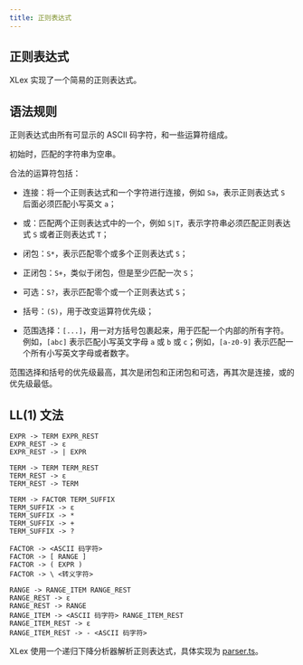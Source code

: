 ```yaml
---
title: 正则表达式
---
```


## 正则表达式

XLex 实现了一个简易的正则表达式。

## 语法规则

正则表达式由所有可显示的 ASCII 码字符，和一些运算符组成。

初始时，匹配的字符串为空串。

合法的运算符包括：

+ 连接：将一个正则表达式和一个字符进行连接，例如 `Sa`，表示正则表达式 `S` 后面必须匹配小写英文 `a`；

+ 或：匹配两个正则表达式中的一个，例如 `S|T`，表示字符串必须匹配正则表达式 `S` 或者正则表达式 `T`；

+ 闭包：`S*`，表示匹配零个或多个正则表达式 `S`；

+ 正闭包：`S+`，类似于闭包，但是至少匹配一次 `S`；

+ 可选：`S?`，表示匹配零个或一个正则表达式 `S`；

+ 括号：`(S)`，用于改变运算符优先级；

+ 范围选择：`[...]`，用一对方括号包裹起来，用于匹配一个内部的所有字符。例如，`[abc]` 表示匹配小写英文字母 `a` 或 `b` 或 `c`；例如，`[a-z0-9]` 表示匹配一个所有小写英文字母或者数字。

范围选择和括号的优先级最高，其次是闭包和正闭包和可选，再其次是连接，或的优先级最低。

## LL(1) 文法

```text
EXPR -> TERM EXPR_REST
EXPR_REST -> ε
EXPR_REST -> | EXPR

TERM -> TERM TERM_REST
TERM_REST -> ε
TERM_REST -> TERM

TERM -> FACTOR TERM_SUFFIX
TERM_SUFFIX -> ε
TERM_SUFFIX -> *
TERM_SUFFIX -> +
TERM_SUFFIX -> ?

FACTOR -> <ASCII 码字符>
FACTOR -> [ RANGE ]
FACTOR -> ( EXPR )
FACTOR -> \ <转义字符>

RANGE -> RANGE_ITEM RANGE_REST
RANGE_REST -> ε
RANGE_REST -> RANGE
RANGE_ITEM -> <ASCII 码字符> RANGE_ITEM_REST
RANGE_ITEM_REST -> ε
RANGE_ITEM_REST -> - <ASCII 码字符>
```

XLex 使用一个递归下降分析器解析正则表达式，具体实现为 [parser.ts](https://github.com/LonelyKuma/XLex/blob/master/src/reg/parser.ts)。
